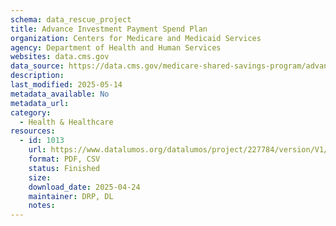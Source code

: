 ```yaml
---
schema: data_rescue_project 
title: Advance Investment Payment Spend Plan
organization: Centers for Medicare and Medicaid Services
agency: Department of Health and Human Services
websites: data.cms.gov
data_source: https://data.cms.gov/medicare-shared-savings-program/advance-investment-payment-spend-plan
description: 
last_modified: 2025-05-14
metadata_available: No
metadata_url: 
category:
  - Health & Healthcare 
resources:
  - id: 1013
    url: https://www.datalumos.org/datalumos/project/227784/version/V1/view
    format: PDF, CSV
    status: Finished
    size: 
    download_date: 2025-04-24
    maintainer: DRP, DL
    notes: 
---
```

